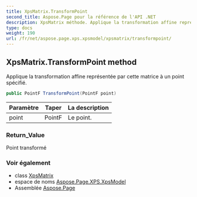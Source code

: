 ```yaml
---
title: XpsMatrix.TransformPoint
second_title: Aspose.Page pour la référence de l'API .NET
description: XpsMatrix méthode. Applique la transformation affine représentée par cette matrice à un point spécifié.
type: docs
weight: 190
url: /fr/net/aspose.page.xps.xpsmodel/xpsmatrix/transformpoint/
---
```

## XpsMatrix.TransformPoint method

Applique la transformation affine représentée par cette matrice à un point spécifié.

```csharp
public PointF TransformPoint(PointF point)
```

| Paramètre | Taper | La description |
| --- | --- | --- |
| point | PointF | Le point. |

### Return_Value

Point transformé

### Voir également

* class [XpsMatrix](../)
* espace de noms [Aspose.Page.XPS.XpsModel](../../xpsmatrix/)
* Assemblée [Aspose.Page](../../../)


